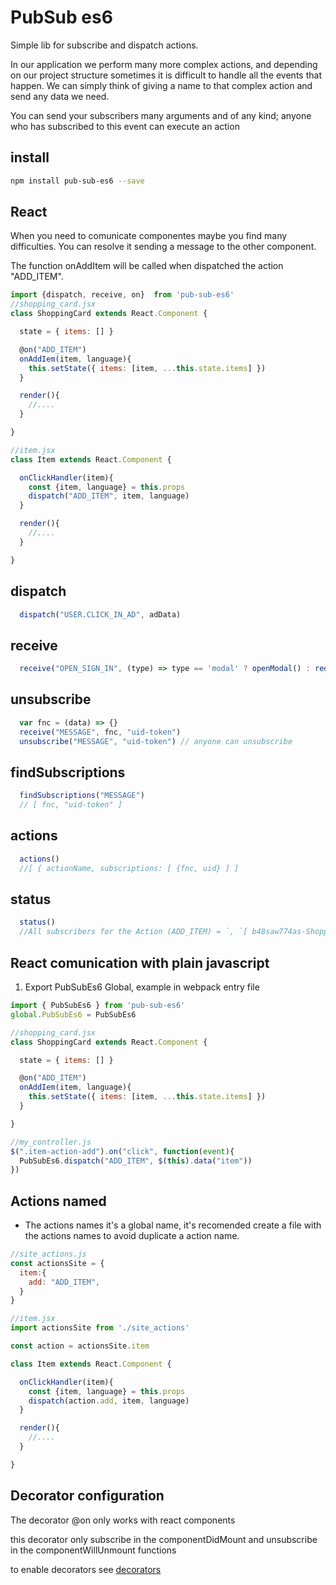 
# PubSub es6
Simple lib for subscribe and dispatch actions.

In our application we perform many more complex actions, and depending on our project structure sometimes it is difficult to handle all the events that happen.
We can simply think of giving a name to that complex action and send any data we need.

You can send your subscribers many arguments and of any kind; anyone who has subscribed to this event can execute an action

## install
```sh
npm install pub-sub-es6 --save
```
## React 
When you need to comunicate componentes maybe you find many difficulties.
You can resolve it sending a message to the other component.

The function onAddItem will be called when dispatched the action "ADD_ITEM".

```javascript
import {dispatch, receive, on}  from 'pub-sub-es6'
//shopping_card.jsx
class ShoppingCard extends React.Component {

  state = { items: [] }

  @on("ADD_ITEM")
  onAddIem(item, language){ 
    this.setState({ items: [item, ...this.state.items] })
  }

  render(){
    //....
  }

}

//item.jsx
class Item extends React.Component {

  onClickHandler(item){
    const {item, language} = this.props
    dispatch("ADD_ITEM", item, language)
  }

  render(){
    //....
  }

}

```
## dispatch
```javascript
  dispatch("USER.CLICK_IN_AD", adData)
```
## receive
```javascript
  receive("OPEN_SIGN_IN", (type) => type == 'modal' ? openModal() : redirectToSignIn() )
 ```
## unsubscribe
```javascript
  var fnc = (data) => {}
  receive("MESSAGE", fnc, "uid-token")
  unsubscribe("MESSAGE", "uid-token") // anyone can unsubscribe
 ```
## findSubscriptions
 ```javascript
   findSubscriptions("MESSAGE")
   // [ fnc, "uid-token" ]
 ```
## actions
 ```javascript
   actions()
   //[ { actionName, subscriptions: [ {fnc, uid} ] ]
```
## status
 ```javascript
   status()
   //All subscribers for the Action (ADD_ITEM) = `, `[ b48saw774as-ShoppingCard -> onAddIem ]
```

## React comunication with plain javascript

1. Export PubSubEs6 Global, example in webpack entry file
```javascript
import { PubSubEs6 } from 'pub-sub-es6'
global.PubSubEs6 = PubSubEs6
```

```javascript
//shopping_card.jsx
class ShoppingCard extends React.Component {

  state = { items: [] }

  @on("ADD_ITEM")
  onAddIem(item, language){ 
    this.setState({ items: [item, ...this.state.items] })
  }

}
```

```javascript
//my_controller.js
$(".item-action-add").on("click", function(event){
  PubSubEs6.dispatch("ADD_ITEM", $(this).data("item"))
})
```

## Actions named
* The actions names it's a global name, it's recomended create a file with the actions names to avoid duplicate a action name.

```javascript
//site_actions.js
const actionsSite = {
  item:{
    add: "ADD_ITEM",
  }
}

//item.jsx
import actionsSite from './site_actions'

const action = actionsSite.item

class Item extends React.Component {

  onClickHandler(item){
    const {item, language} = this.props
    dispatch(action.add, item, language)
  }

  render(){
    //....
  }

}
```

## Decorator configuration 

The decorator @on only works with react components

this decorator only subscribe in the componentDidMount and unsubscribe in the componentWillUnmount functions

to enable decorators see [decorators](https://github.com/loganfsmyth/babel-plugin-transform-decorators-legacy)
 



